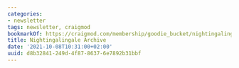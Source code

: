 ```yaml
---
categories:
- newsletter
tags: newsletter, craigmod
bookmarkOf: https://craigmod.com/membership/goodie_bucket/nightingalingale/
title: Nightingalingale Archive
date: '2021-10-08T10:31:00+02:00'
uuid: d8b32841-249d-4f87-8637-6e7892b31bbf
---
```

